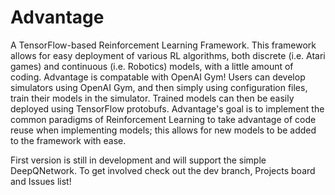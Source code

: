 # Advantage
A TensorFlow-based Reinforcement Learning Framework. This framework allows for easy deployment of various RL algorithms, both discrete (i.e. Atari games) and continuous (i.e. Robotics) models, with a little amount of coding. Advantage is compatable with OpenAI Gym! Users can develop simulators using OpenAI Gym, and then simply using configuration files, train their models in the simulator. Trained models can then be easily deployed using TensorFlow protobufs. Advantage's goal is to implement the common paradigms of Reinforcement Learning to take advantage of code reuse when implementing models; this allows for new models to be added to the framework with ease.

First version is still in development and will support the simple DeepQNetwork. To get involved check out the dev branch, Projects board and Issues list!
